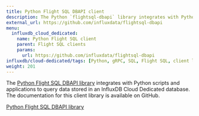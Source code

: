 ```yaml
---
title: Python Flight SQL DBAPI client
description: The Python `flightsql-dbapi` library integrates with Python scripts and applications to query data stored in an InfluxDB Cloud Dedicated database. 
external_url: https://github.com/influxdata/flightsql-dbapi
menu:
  influxdb_cloud_dedicated:
    name: Python Flight SQL client
    parent: Flight SQL clients
    params:
      url: https://github.com/influxdata/flightsql-dbapi
influxdb/cloud-dedicated/tags: [Python, gRPC, SQL, Flight SQL, client libraries]
weight: 201
---
```


The [Python Flight SQL DBAPI library](https://github.com/influxdata/flightsql-dbapi) integrates with Python scripts and applications to query data stored in an InfluxDB Cloud Dedicated database.
The documentation for this client library is available on GitHub.

<a href="https://github.com/influxdata/flightsql-dbapi" target="_blank" class="btn github">Python Flight SQL DBAPI library</a>
